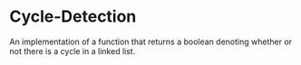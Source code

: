# Cycle-Detection
An implementation of a function that returns a boolean denoting whether or not there is a cycle in a linked list. 
